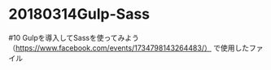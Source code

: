 # 20180314Gulp-Sass
#10 Gulpを導入してSassを使ってみよう （https://www.facebook.com/events/1734798143264483/） で使用したファイル
